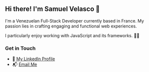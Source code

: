 ## Hi there! I'm Samuel Velasco 👋

I'm a Venezuelan Full-Stack Developer currently based in France. My passion lies in crafting engaging and functional web experiences.

I particularly enjoy working with JavaScript and its frameworks. 👨‍💻

### Get in Touch

- :briefcase: [My LinkedIn Profile](https://www.linkedin.com/in/samuel-velasco7/)
- 📬 [Email Me](mailto:samuelvelasco2698@gmail.com)
